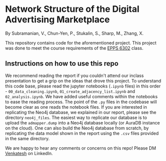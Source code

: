 # Network Structure of the Digital Advertising Marketplace
By Subramanian, V., Chun-Yen, P., Stukalin, S., Sharp, M., Zhang, X.

This repository contains code for the aforementioned project. This project was done to meet the course requirements of the [EPPS 6302](https://catalog.utdallas.edu/2021/graduate/courses/epps6302) class.

## Instructions on how to use this repo
We recommend reading the report if you couldn't attend our inclass presentation to get a grip on the ideas that drove this project.
To understand this code base, please read the jupyter notebooks (`.ipynb` files) in this order - `00_data_cleaning.ipynb`, `01_create_adjacency_list.ipynb` and `02_analysis.ipynb`. We have added useful comments within the notebooks to ease the reading process. The point of the `.py` files in the codebase will become clear as one reads the notebook files.
If you are interested in replicating the Neo4j database, we explained in our report, please see the directory `neo4j_files`. The easiest way to replicate our database is to upload the `admapper.dump` into a Neo4j database locally (or AuraDB instance on the cloud). One can also build the Neo4j database from scratch, by replicating the data model shown in the report using the `.csv` files provided in the same directory.

We are happy to hear any comments or concerns on this repo! Please DM [Venkatesh](https://www.linkedin.com/in/venkateshutd/) on LinkedIn.
